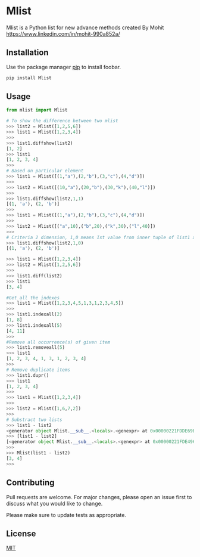 # Mlist
Mlist is a Python list for new advance  methods created By Mohit
https://www.linkedin.com/in/mohit-990a852a/

## Installation

Use the package manager [pip](https://pip.pypa.io/en/stable/) to install foobar.

```bash
pip install Mlist
```

## Usage

```python
from mlist import Mlist 

# To show the difference between two mlist 
>>> list2 = Mlist([1,2,5,6])
>>> list1 = Mlist([1,2,3,4])
>>>
>>> list1.diffshow(list2)
[1, 2]
>>> list1
[1, 2, 3, 4]
>>>
# Based on particular element 
>>> list1 = Mlist([(1,"a"),(2,"b"),(3,"c"),(4,"d")])
>>>
>>> list2 = Mlist([(10,"a"),(20,"b"),(30,"k"),(40,"l")])
>>>
>>> list1.diffshow(list2,1,1)
[(1, 'a'), (2, 'b')]
>>>
>>> list1 = Mlist([(1,"a"),(2,"b"),(3,"c"),(4,"d")])
>>>
>>> list2 = Mlist([("a",10),("b",20),("k",30),("l",40)])
>>>
# Criteria 2 dimension, 1,0 means Ist value from inner tuple of list1 and 0th value from inner tuple of list2
>>> list1.diffshow(list2,1,0)
[(1, 'a'), (2, 'b')]

>>> list1 = Mlist([1,2,3,4])
>>> list2 = Mlist([1,2,5,6])
>>>
>>> list1.diff(list2)
>>> list1
[3, 4]

#Get all the indexes
>>> list1 = Mlist([1,2,3,4,5,1,3,1,2,3,4,5])
>>>
>>> list1.indexall(2)
[1, 8]
>>> list1.indexall(5)
[4, 11]
>>>
#Remove all occurrence(s) of given item
>>> list1.removeall(5)
>>> list1
[1, 2, 3, 4, 1, 3, 1, 2, 3, 4]
>>>
# Remove duplicate items
>>> list1.dupr()
>>> list1
[1, 2, 3, 4]
>>>
>>> list1 = Mlist([1,2,3,4])
>>>
>>> list2 = Mlist([1,6,7,2])
>>>
# Substract two lists
>>> list1 - list2
<generator object Mlist.__sub__.<locals>.<genexpr> at 0x00000221FDDE69E0>
>>> [list1 - list2]
[<generator object Mlist.__sub__.<locals>.<genexpr> at 0x00000221FDE49660>]
>>>
>>> Mlist(list1 - list2)
[3, 4]
>>>
```
## Contributing
Pull requests are welcome. For major changes, please open an issue first to discuss what you would like to change.

Please make sure to update tests as appropriate.

## License
[MIT](https://choosealicense.com/licenses/mit/)
